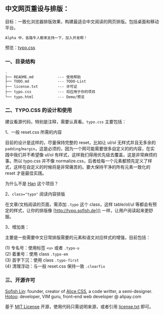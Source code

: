 ## 中文网页重设与排版：

目标：一致化浏览器排版效果，构建最适合中文阅读的网页排版。包括桌面和移动平台。

    Alpha 中，各路牛人都来支持一下，加入开发啊！

预览：[typo.css](http://typo.sofish.de)

### 一、目录结构    
    .
    ├── README.md           --- 使用帮助
    ├── TODO.md             --- TODO-List
    ├── license.txt         --- 许可证
    ├── typo.css            --- 将应用于你的项目
    └── typo.html           --- Demo/预览


### 二、TYPO.CSS 的设计和使用

建议看源代码，特别是注释，需要认真看。`typo.css` 主要包括：

1、一般 reset.css 所需的内容
 
目前的设计是这样的，尽量保持完整的 reset，比如让 ul/ol 无样式并且无多余的 `padding`/`margin`，这是必须的，因为一个网可能需要很多自定义的的内容，在实践中我们并不希望像 ul/ol 有样式，这样我们得用优先级去覆盖，这是非常麻烦的事。所以 typo.css 并不像 normalize.css，后者给每一个元素都预先定义了样式，这样在自定义的时候将是非常痛苦的。要大保持干净的所有元素一致化的 reset 才是最佳实践。

为什么不是 [Han](http://i.minus.com/iQInhZPgOlHEj.png) 这个项目？

2、`class="typo"` 阅读内容排版

在文章/文档阅读的页面，需添加 `.typo` 这个 class，这样 table/ol/ul 等都会有预定的样式，让你的排版像 [http://typo.sofish.de]() 一样，让用户阅读起来更舒服。
 
3、增加类：

主要是一些需要中文日常排版需要的元素和语文对应样式的增强，目前包括：

(1) 专名号：使用标签 `<u>` 或者 `.typo-u` <br />
(2) 着重号：使用 class `.typo-em` <br />
(3) 首字下沉：使用 class `.typo-first` <br />
(4) 清理浮动：与一般 reset.css 保持一致 `.clearfix`
 

### 三、开源许可

[Sofish Lin](http://sofish.de): founder, creator of [Alice CSS](http://aliceui.com), a code writter, a semi-designer. <br />
[Hotoo](https://github.com/hotoo): developer, VIM guru, front-end web developer @ alipay.com

基于 [MIT License](http://zh.wikipedia.org/wiki/MIT_License) 开源，使用代码只需说明来源，或者引用 [license.txt](https://github.com/sofish/typo.css/blob/master/license.txt) 即可。

